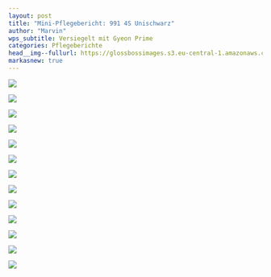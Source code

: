 ```yaml
---
layout: post
title: "Mini-Pflegebericht: 991 4S Unischwarz"
author: "Marvin"
wps_subtitle: Versiegelt mit Gyeon Prime
categories: Pflegeberichte
head__img--fullurl: https://glossbossimages.s3.eu-central-1.amazonaws.com/marvin/991_4s_unischwarz/P1020947.JPG
markasnew: true
---
```

![](https://glossbossimages.s3.eu-central-1.amazonaws.com/marvin/991_4s_unischwarz/P1020947.JPG)

![](https://glossbossimages.s3.eu-central-1.amazonaws.com/marvin/991_4s_unischwarz/P1020949.JPG)

![](https://glossbossimages.s3.eu-central-1.amazonaws.com/marvin/991_4s_unischwarz/P1020951.JPG)

![](https://glossbossimages.s3.eu-central-1.amazonaws.com/marvin/991_4s_unischwarz/P1020955.JPG)

![](https://glossbossimages.s3.eu-central-1.amazonaws.com/marvin/991_4s_unischwarz/P1020956.JPG)

![](https://glossbossimages.s3.eu-central-1.amazonaws.com/marvin/991_4s_unischwarz/P1020962.JPG)

![](https://glossbossimages.s3.eu-central-1.amazonaws.com/marvin/991_4s_unischwarz/P1020967.JPG)

![](https://glossbossimages.s3.eu-central-1.amazonaws.com/marvin/991_4s_unischwarz/P1020968.JPG)

![](https://glossbossimages.s3.eu-central-1.amazonaws.com/marvin/991_4s_unischwarz/P1020971.JPG)

![](https://glossbossimages.s3.eu-central-1.amazonaws.com/marvin/991_4s_unischwarz/P1020973.JPG)

![](https://glossbossimages.s3.eu-central-1.amazonaws.com/marvin/991_4s_unischwarz/P1020976.JPG)

![](https://glossbossimages.s3.eu-central-1.amazonaws.com/marvin/991_4s_unischwarz/P1020978.JPG)

![](https://glossbossimages.s3.eu-central-1.amazonaws.com/marvin/991_4s_unischwarz/P1020979.JPG)
